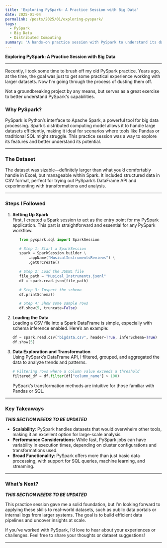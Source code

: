 ```yaml
---
title: 'Exploring PySpark: A Practice Session with Big Data'
date: 2025-01-04
permalink: /posts/2025/01/exploring-pyspark/
tags:
  - PySpark
  - Big Data
  - Distributed Computing
summary: 'A hands-on practice session with PySpark to understand its data processing capabilities on large datasets.'
---
```


**Exploring PySpark: A Practice Session with Big Data**

---

Recently, I took some time to brush off my old PySpark practice. Years ago, at the time, the goal was just to get some practical experience working with larger datasets. Now I'm going through the process of dusting them off.

Not a groundbreaking project by any means, but serves as a great exercise to better understand PySpark's capabilities.

### Why PySpark?

PySpark is Python’s interface to Apache Spark, a powerful tool for big data processing. Spark’s distributed computing model allows it to handle large datasets efficiently, making it ideal for scenarios where tools like Pandas or traditional SQL might struggle. This practice session was a way to explore its features and better understand its potential.

---

### The Dataset

The dataset was sizable—definitely larger than what you’d comfortably handle in Excel, but manageable within Spark. It included structured data in CSV format, perfect for trying out PySpark’s DataFrame API and experimenting with transformations and analysis.

---

### Steps I Followed

1. **Setting Up Spark**\
   First, I created a Spark session to act as the entry point for my PySpark application. This part is straightforward and essential for any PySpark workflow.

   ```python
      from pyspark.sql import SparkSession

      # Step 1: Start a SparkSession
      spark = SparkSession.builder \
          .appName("MusicalInstrumentsReviews") \
          .getOrCreate()

      # Step 2: Load the JSONL file
      file_path = "Musical_Instruments.jsonl"
      df = spark.read.json(file_path)

      # Step 3: Inspect the schema
      df.printSchema()

      # Step 4: Show some sample rows
      df.show(5, truncate=False)
   ```

2. **Loading the Data**\
   Loading a CSV file into a Spark DataFrame is simple, especially with schema inference enabled. Here’s an example:

   ```python
   df = spark.read.csv("bigdata.csv", header=True, inferSchema=True)
   df.show(5)
   ```

3. **Data Exploration and Transformation**\
   Using PySpark’s DataFrame API, I filtered, grouped, and aggregated the data to analyze trends and patterns.

   ```python
   # Filtering rows where a column value exceeds a threshold
   filtered_df = df.filter(df["column_name"] > 100)
   ```

   PySpark’s transformation methods are intuitive for those familiar with Pandas or SQL.



---

### Key Takeaways

***THIS SECTION NEEDS TO BE UPDATED***

- **Scalability**: PySpark handles datasets that would overwhelm other tools, making it an excellent option for large-scale analysis.
- **Performance Considerations**: While fast, PySpark jobs can have variability in execution times, depending on cluster configurations and transformations used.
- **Broad Functionality**: PySpark offers more than just basic data processing, with support for SQL queries, machine learning, and streaming.

---

### What’s Next?

***THIS SECTION NEEDS TO BE UPDATED***

This practice session gave me a solid foundation, but I’m looking forward to applying these skills to real-world datasets, such as public data portals or internal logs from larger systems. The goal is to build efficient data pipelines and uncover insights at scale.

If you’ve worked with PySpark, I’d love to hear about your experiences or challenges. Feel free to share your thoughts or dataset suggestions!

---






